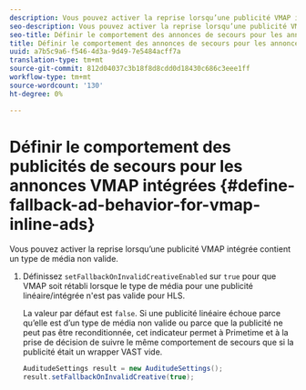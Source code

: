 ```yaml
---
description: Vous pouvez activer la reprise lorsqu’une publicité VMAP intégrée contient un type de média non valide.
seo-description: Vous pouvez activer la reprise lorsqu’une publicité VMAP intégrée contient un type de média non valide.
seo-title: Définir le comportement des annonces de secours pour les annonces VMAP intégrées
title: Définir le comportement des annonces de secours pour les annonces VMAP intégrées
uuid: a7b5c9a6-f546-4d3a-9d49-7e5484acff7a
translation-type: tm+mt
source-git-commit: 812d04037c3b18f8d8cdd0d18430c686c3eee1ff
workflow-type: tm+mt
source-wordcount: '130'
ht-degree: 0%

---
```



# Définir le comportement des publicités de secours pour les annonces VMAP intégrées {#define-fallback-ad-behavior-for-vmap-inline-ads}

Vous pouvez activer la reprise lorsqu’une publicité VMAP intégrée contient un type de média non valide.

1. Définissez `setFallbackOnInvalidCreativeEnabled` sur `true` pour que VMAP soit rétabli lorsque le type de média pour une publicité linéaire/intégrée n&#39;est pas valide pour HLS.

   La valeur par défaut est `false`. Si une publicité linéaire échoue parce qu’elle est d’un type de média non valide ou parce que la publicité ne peut pas être reconditionnée, cet indicateur permet à Primetime et à la prise de décision de suivre le même comportement de secours que si la publicité était un wrapper VAST vide.

   ```java
   AuditudeSettings result = new AuditudeSettings(); 
   result.setFallbackOnInvalidCreative(true);
   ```


